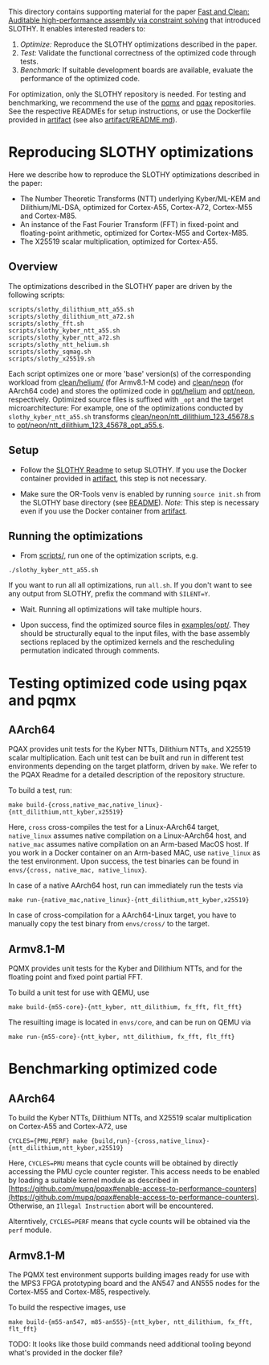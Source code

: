 This directory contains supporting material for the paper [Fast and Clean: Auditable
high-performance assembly via constraint solving](https://eprint.iacr.org/2022/1303.pdf)
that introduced SLOTHY. It enables interested readers to:

1. _Optimize:_ Reproduce the SLOTHY optimizations described in the paper.
2. _Test:_ Validate the functional correctness of the optimized code through tests.
3. _Benchmark:_ If suitable development boards are available, evaluate the performance of the optimized code.

For optimization, only the SLOTHY repository is needed. For testing and benchmarking, we recommend the use of the
[pqmx](https://github.com/slothy-optimizer/pqmx) and [pqax](https://github.com/slothy-optimizer/pqax)
repositories. See the respective READMEs for setup instructions, or use the Dockerfile provided in
[artifact](artifact) (see also [artifact/README.md](artifact/README.md)).

# Reproducing SLOTHY optimizations

Here we describe how to reproduce the SLOTHY optimizations described in the paper:
- The Number Theoretic Transforms (NTT) underlying Kyber/ML-KEM and Dilithium/ML-DSA, optimized for Cortex-A55,
  Cortex-A72, Cortex-M55 and Cortex-M85.
- An instance of the Fast Fourier Transform (FFT) in fixed-point and floating-point arithmetic,
  optimized for Cortex-M55 and Cortex-M85.
- The X25519 scalar multiplication, optimized for Cortex-A55.

## Overview

The optimizations described in the SLOTHY paper are driven by the following scripts:

```
scripts/slothy_dilithium_ntt_a55.sh
scripts/slothy_dilithium_ntt_a72.sh
scripts/slothy_fft.sh
scripts/slothy_kyber_ntt_a55.sh
scripts/slothy_kyber_ntt_a72.sh
scripts/slothy_ntt_helium.sh
scripts/slothy_sqmag.sh
scripts/slothy_x25519.sh
```

Each script optimizes one or more 'base' version(s) of the corresponding workload from [clean/helium/](./clean/helium/)
(for Armv8.1-M code) and [clean/neon](clean/neon) (for AArch64 code) and stores the optimized
code in [opt/helium](./opt/helium) and [opt/neon](./opt/neon), respectively. Optimized
source files is suffixed with `_opt` and the target microarchitecture: For example, one of the optimizations conducted
by `slothy_kyber_ntt_a55.sh` transforms
[clean/neon/ntt_dilithium_123_45678.s](./clean/neon/ntt_dilithium_123_45678.s) to
[opt/neon/ntt_dilithium_123_45678_opt_a55.s](./opt/neon/ntt_dilithium_123_45678_opt_a55.s).

## Setup

* Follow the [SLOTHY Readme](../README.md) to setup SLOTHY. If you use the Docker container provided in
  [artifact](artifact), this step is not necessary.

* Make sure the OR-Tools venv is enabled by running `source init.sh` from the SLOTHY base directory (see
  [README](../README.md)). _Note:_ This step is necessary even if you use the Docker container from
  [artifact](artifact).

## Running the optimizations

* From [scripts/](./scripts/), run one of the optimization scripts, e.g.

```
./slothy_kyber_ntt_a55.sh
```

If you want to run all all optimizations, run `all.sh`. If you don't want to see any output from SLOTHY, prefix the
command with `SILENT=Y`.

* Wait. Running all optimizations will take multiple hours.

* Upon success, find the optimized source files in [examples/opt/](../examples/opt). They should be structurally equal
  to the input files, with the base assembly sections replaced by the optimized kernels and the rescheduling permutation
  indicated through comments.

# Testing optimized code using pqax and pqmx

## AArch64

PQAX provides unit tests for the Kyber NTTs, Dilithium NTTs, and X25519 scalar multiplication. Each unit test can be
built and run in different test environments depending on the target platform, driven by `make`. We refer to the PQAX
Readme for a detailed description of the repository structure.

To build a test, run:

```
make build-{cross,native_mac,native_linux}-{ntt_dilithium,ntt_kyber,x25519}
```

Here, `cross` cross-compiles the test for a Linux-AArch64 target, `native_linux` assumes native compilation on a
Linux-AArch64 host, and `native_mac` assumes native compilation on an Arm-based MacOS host. If you work in a Docker
container on an Arm-based MAC, use `native_linux` as the test environment. Upon success, the test
binaries can be found in `envs/{cross, native_mac, native_linux}`.

In case of a native AArch64 host, run can immediately run the tests via

```
make run-{native_mac,native_linux}-{ntt_dilithium,ntt_kyber,x25519}
```

In case of cross-compilation for a AArch64-Linux target, you have to manually copy the test binary from `envs/cross/` to
the target.

## Armv8.1-M

PQMX provides unit tests for the Kyber and Dilithium NTTs, and for the floating point and fixed point partial FFT.

To build a unit test for use with QEMU, use

```
make build-{m55-core}-{ntt_kyber, ntt_dilithium, fx_fft, flt_fft}
```

The resuilting image is located in `envs/core`, and can be run on QEMU via

```
make run-{m55-core}-{ntt_kyber, ntt_dilithium, fx_fft, flt_fft}
```

# Benchmarking optimized code

## AArch64

To build the Kyber NTTs, Dilithium NTTs, and X25519 scalar multiplication on Cortex-A55 and Cortex-A72, use

```
CYCLES={PMU,PERF} make {build,run}-{cross,native_linux}-{ntt_dilithium,ntt_kyber,x25519}
```

Here, `CYCLES=PMU` means that cycle counts will be obtained by directly accessing the PMU cycle counter register. This
access needs to be enabled by loading a suitable kernel module as described in
[https://github.com/mupq/pqax#enable-access-to-performance-counters](https://github.com/mupq/pqax#enable-access-to-performance-counters). Otherwise,
an `Illegal Instruction` abort will be encountered.

Alterntively, `CYCLES=PERF` means that cycle counts will be obtained via the `perf` module.

## Armv8.1-M

The PQMX test environment supports building images ready for use with the MPS3 FPGA prototyping board
and the AN547 and AN555 nodes for the Cortex-M55 and Cortex-M85, respectively.

To build the respective images, use

```
make build-{m55-an547, m85-an555}-{ntt_kyber, ntt_dilithium, fx_fft, flt_fft}
```

TODO: It looks like those build commands need additional tooling beyond what's provided in the docker file?
